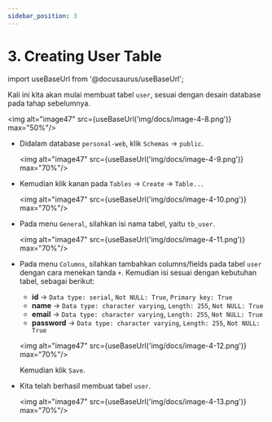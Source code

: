 ```yaml
---
sidebar_position: 3
---
```


# 3. Creating User Table

import useBaseUrl from '@docusaurus/useBaseUrl';

Kali ini kita akan mulai membuat tabel `user`, sesuai dengan desain database pada tahap sebelumnya.

<img alt="image47" src={useBaseUrl('img/docs/image-4-8.png')} max="50%"/>

- Didalam database `personal-web`, klik `Schemas` → `public`.

  <img alt="image47" src={useBaseUrl('img/docs/image-4-9.png')} max="70%"/>

- Kemudian klik kanan pada `Tables` → `Create` → `Table...`

  <img alt="image47" src={useBaseUrl('img/docs/image-4-10.png')} max="70%"/>

- Pada menu `General`, silahkan isi nama tabel, yaitu `tb_user`.

  <img alt="image47" src={useBaseUrl('img/docs/image-4-11.png')} max="70%"/>

- Pada menu `Columns`, silahkan tambahkan columns/fields pada tabel `user` dengan cara menekan tanda `+`. Kemudian isi sesuai dengan kebutuhan tabel, sebagai berikut:

  - **id** → `Data type: serial`, `Not NULL: True`, `Primary key: True`
  - **name** → `Data type: character varying`, `Length: 255`, `Not NULL: True`
  - **email** → `Data type: character varying`, `Length: 255`, `Not NULL: True`
  - **password** → `Data type: character varying`, `Length: 255`, `Not NULL: True`

  <img alt="image47" src={useBaseUrl('img/docs/image-4-12.png')} max="70%"/>

  Kemudian klik `Save`.

- Kita telah berhasil membuat tabel `user`.

  <img alt="image47" src={useBaseUrl('img/docs/image-4-13.png')} max="70%"/>
